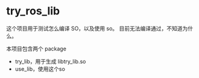 # try_ros_lib

这个项目用于测试怎么编译 SO，以及使用 so。
目前无法编译通过，不知道为什么。

本项目包含两个 package

* try_lib，用于生成 libtry_lib.so
* use_lib，使用这个so
